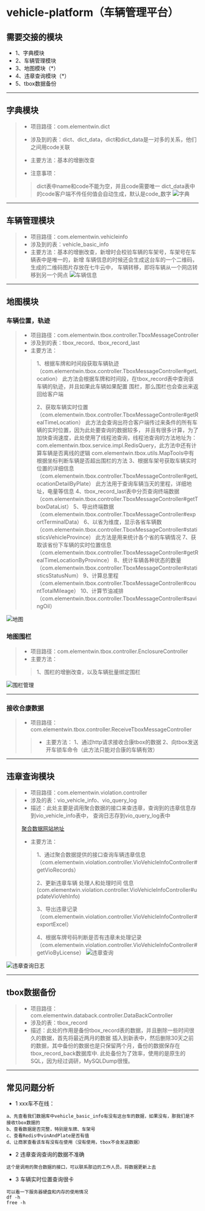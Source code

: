# vehicle-platform（车辆管理平台）

## 需要交接的模块
- 1、字典模块
- 2、车辆管理模块
- 3、地图模块（*）
- 4、违章查询模块（*）
- 5、tbox数据备份

***
## 字典模块
> * 项目路径：com.elementwin.dict
> 
> * 涉及到的表：dict、dict_data，dict和dict_data是一对多的关系，他们之间用code关联
>
>* 主要方法：基本的增删改查
>
> * 注意事项：
>> dict表中name和code不能为空，并且code需要唯一
>> dict_data表中的code客户端不传任何值会自动生成，默认是code_数字
![字典](pic/字典.png)

---
## 车辆管理模块
> * 项目路径：com.elementwin.vehicleinfo
> * 涉及到的表：vehicle_basic_info
>* 主要方法：基本的增删改查，新增时会校验车辆的车架号，车架号在车辆表中是唯一的，新增
>车辆信息的时候还会生成这台车的一个二维码，生成的二维码图片存放在七牛云中，
>车辆转移，即将车辆从一个网店转移到另一个网点
![车辆信息](pic/车辆信息.png)

---

## 地图模块
### 车辆位置，轨迹
> * 项目路径：com.elementwin.tbox.controller.TboxMessageController
> * 涉及到的表：tbox_record、tbox_record_last
>* 主要方法：
>> 1、根据车牌和时间段获取车辆轨迹（com.elementwin.tbox.controller.TboxMessageController#getLocation）
>此方法会根据车牌和时间段，在tbox_record表中查询该车辆的轨迹，并且如果此车辆如果配置
>围栏，那么围栏也会查出来返回给客户端
>>
>> 2、获取车辆实时位置（com.elementwin.tbox.controller.TboxMessageController#getRealTimeLocation）
>>此方法会查询出符合客户端传过来条件的所有车辆的实时位置，因为此处要查询的数据较多，
>并且有很多计算，为了加快查询速度，此处使用了线程池查询，线程池查询的方法地址为：
>com.elementwin.tbox.service.impl.RedisQuery，此方法中还有计算车辆是否离线的逻辑
>com.elementwin.tbox.utils.MapTools中有根据坐标判断车辆是否超出围栏的方法
>> 3、根据车架号获取车辆实时位置的详细信息（com.elementwin.tbox.controller.TboxMessageController#getLocationDetailByPlate）
>此方法用于查询车辆当天的里程，详细地址，电量等信息
>> 4、tbox_record_last表中分页查询终端数据（com.elementwin.tbox.controller.TboxMessageController#getTboxDataList）
>> 5、导出终端数据（com.elementwin.tbox.controller.TboxMessageController#exportTerminalData）
>> 6、以省为维度，显示各省车辆数（com.elementwin.tbox.controller.TboxMessageController#statisticsVehicleProvince）
>此方法是用来统计各个省的车辆情况
>> 7、获取该省份下车辆的实时位置信息（com.elementwin.tbox.controller.TboxMessageController#getRealTimeLocationByProvince）
>> 8、统计车辆各种状态的数量（com.elementwin.tbox.controller.TboxMessageController#statisticsStatusNum）
>> 9、计算总里程（com.elementwin.tbox.controller.TboxMessageController#countTotalMileage）
>> 10、计算节油减排（com.elementwin.tbox.controller.TboxMessageController#savingOil）
>
![地图](pic/地图.png)
### 地图围栏
> * 项目路径：com.elementwin.tbox.controller.EnclosureController
>* 主要方法：
>> 1、围栏的增删改查，以及车辆批量绑定围栏
>
![围栏管理](pic/围栏管理.png)

---
### 接收合康数据
> * 项目路径：com.elementwin.tbox.controller.ReceiveTboxMessageController
>>* 主要方法：
>> 1、通过http请求接收合康tbox的数据
>> 2、向tbox发送开车锁车命令（此方法只能对合康的车辆有效）
---

## 违章查询模块
> * 项目路径：com.elementwin.violation.controller
> * 涉及的表：vio_vehicle_info、vio_query_log
> * 描述：此处主要是调用聚合数据的接口来查违章，查询到的违章信息存到vio_vehicle_info表中，
>查询日志存到vio_query_log表中
>
> [聚合数据网站地址](https://www.juhe.cn/login)
>
>* 主要方法：
>> 1、通过聚合数据提供的接口查询车辆违章信息（com.elementwin.violation.controller.VioVehicleInfoController#getVioRecords）
>>
>> 2、更新违章车辆 处理人和处理时间 信息(com.elementwin.violation.controller.VioVehicleInfoController#updateVioVehInfo)
>>
>> 3、导出违章记录（com.elementwin.violation.controller.VioVehicleInfoController#exportExcel）
>>
>> 4、根据车牌号码判断是否有违章未处理记录（com.elementwin.violation.controller.VioVehicleInfoController#getVioByLicense）
![违章查询](pic/违章查询.png)
>>
![违章查询日志](pic/违章查询日志.png)


---
## tbox数据备份
> * 项目路径：com.elementwin.databack.controller.DataBackController
> * 涉及的表：tbox_record
> * 描述：此处的作用是备份tbox_record表的数据，并且删除一些时间很久的数据，首先将最近两月的数据
>插入到新表中，然后删除30天之前的数据，其中备份的数据也是只保留两个月，备份的数据保存在
>tbox_record_back数据库中.
>此处备份为了效率，使用的是原生的SQL，因为经过调研，MySQLDump很慢。
---

## 常见问题分析
- 1 xxx车不在线：
```aidl
a、先查看我们数据库中vehicle_basic_info有没有这台车的数据，如果没有，那我们是不接收tbox数据的
b、查看数据是否完整，特别是车牌、车架号
c、查看Redis中vinAndPlate是否有值
d、让商家查看该车有没有在使用（没有使用，tbox不会发送数据）
```
- 2 违章查询查询的数据不准确
```aidl
这个是调用的聚合数据的接口，可以联系那边的工作人员，将数据更新上去
```
- 3 车辆实时位置查询很卡
```aidl
可以看一下服务器硬盘和内存的使用情况
df -h
free -h
```
